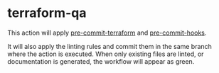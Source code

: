 # terraform-qa

This action will apply [pre-commit-terraform](https://github.com/antonbabenko/pre-commit-terraform) and [pre-commit-hooks](https://github.com/pre-commit/pre-commit-hooks).

It will also apply the linting rules and commit them in the same branch where the action is executed. When only existing files are linted, or documentation is generated, the workflow will appear as green.
